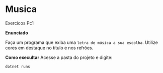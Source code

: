 # Musica
Exercícos Pc1 

**Enunciado**

Faça um programa que exiba uma `letra de música a sua escolha`. Utilize cores em destaque no título e nos refrões.

**Como execultar**
 Acesse a pasta do projeto e digite:

```
dotnet runs
```
